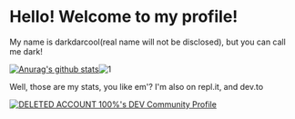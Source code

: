 # Hello! Welcome to my profile! 
My name is darkdarcool(real name will not be disclosed), but you can call me dark!

[![Anurag's github stats](https://github-readme-stats.vercel.app/api?username=darkdarcool&theme=red-blue)](https://github.com/anuraghazra/github-readme-stats)![1](https://github-readme-stats.vercel.app/api/top-langs/?username=darkdarcool&theme=red-blue)

Well, those are my stats, you like em'?
I'm also on repl.it, and dev.to 

[![DELETED ACCOUNT 100%'s DEV Community Profile](https://d2fltix0v2e0sb.cloudfront.net/dev-badge.svg)](https://dev.to/darkdarcool)
